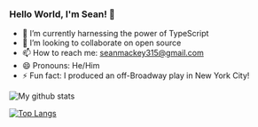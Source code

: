 ### Hello World, I'm Sean! 👋

- 🌱 I’m currently harnessing the power of TypeScript
- 👯 I’m looking to collaborate on open source 
- 📫 How to reach me: seanmackey315@gmail.com
- 😄 Pronouns: He/Him
- ⚡ Fun fact: I produced an off-Broadway play in New York City!

![My github stats](https://github-readme-stats.vercel.app/api?username=smackey15)


[![Top Langs](https://github-readme-stats.vercel.app/api/top-langs/?username=smackey15)](https://github.com/smackey15/github-readme-stats)
